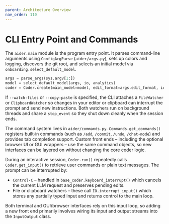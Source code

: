 ```yaml
---
parent: Architecture Overview
nav_order: 110
---
```


# CLI Entry Point and Commands

The `aider.main` module is the program entry point.  It parses command‑line arguments using `ConfigArgParse` (`aider/args.py`), sets up colors and logging, discovers the git root, and selects an initial model via `onboarding.select_default_model`.

```python
args = parse_args(sys.argv[1:])
model = select_default_model(args, io, analytics)
coder = Coder.create(main_model=model, edit_format=args.edit_format, io=io, ...)
```

If `--watch-files` or `--copy-paste` is specified, the CLI attaches a `FileWatcher` or `ClipboardWatcher` so changes in your editor or clipboard can interrupt the prompt and send new instructions. Both watchers run on background threads and share a `stop_event` so they shut down cleanly when the session ends.

The command system lives in `aider/commands.py`.  `Commands.get_commands()` registers built‑in commands (such as `/add`, `/commit`, `/undo`, `/chat-mode`) and provides tab completion support.  Custom front ends – including the optional browser UI or GUI wrappers – use the same command objects, so new interfaces can be layered on without changing the core coder logic.

During an interactive session, `Coder.run()` repeatedly calls `Coder.get_input()` to retrieve user commands or plain text messages.  The prompt can be interrupted by:

- `Control‑C` – handled in `base_coder.keyboard_interrupt()` which cancels the current LLM request and preserves pending edits.
- File or clipboard watchers – these call `IO.interrupt_input()` which stores any partially typed input and returns control to the main loop.

Both terminal and GUI/browser interfaces rely on this input loop, so adding a new front end primarily involves wiring its input and output streams into the `InputOutput` class.

